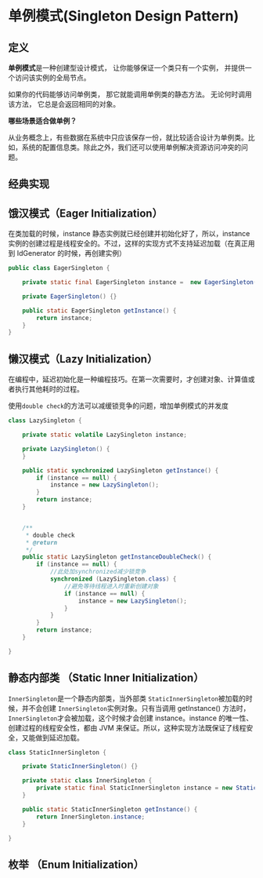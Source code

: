# 单例模式(Singleton Design Pattern)



## 定义

**单例模式**是一种创建型设计模式， 让你能够保证一个类只有一个实例， 并提供一个访问该实例的全局节点。

如果你的代码能够访问单例类， 那它就能调用单例类的静态方法。 无论何时调用该方法， 它总是会返回相同的对象。



**哪些场景适合做单例？**

从业务概念上，有些数据在系统中只应该保存一份，就比较适合设计为单例类。比如，系统的配置信息类。除此之外，我们还可以使用单例解决资源访问冲突的问题。



## 经典实现







## 饿汉模式（Eager Initialization）

在类加载的时候，instance 静态实例就已经创建并初始化好了，所以，instance 实例的创建过程是线程安全的。不过，这样的实现方式不支持延迟加载（在真正用到 IdGenerator 的时候，再创建实例）

```java
public class EagerSingleton {

    private static final EagerSingleton instance =  new EagerSingleton();;

    private EagerSingleton() {}

    public static EagerSingleton getInstance() {
        return instance;
    }
}
```





## 懒汉模式（Lazy Initialization）

在编程中，延迟初始化是一种编程技巧。在第一次需要时，才创建对象、计算值或者执行其他耗时的过程。

使用`double check`的方法可以减缓锁竞争的问题，增加单例模式的并发度

```java
class LazySingleton {

    private static volatile LazySingleton instance;

    private LazySingleton() {
    }

    public static synchronized LazySingleton getInstance() {
        if (instance == null) {
            instance = new LazySingleton();
        }
        return instance;
    }


    /**
     * double check
     * @return
     */
    public static LazySingleton getInstanceDoubleCheck() {
        if (instance == null) {
            //此处加synchronized减少锁竞争
            synchronized (LazySingleton.class) {
                //避免等待线程进入时重新创建对象
                if (instance == null) {
                    instance = new LazySingleton();
                }
            }
        }
        return instance;
    }

}
```





## 静态内部类  （Static Inner Initialization）

`InnerSingleton`是一个静态内部类，当外部类 `StaticInnerSingleton`被加载的时候，并不会创建 `InnerSingleton`实例对象。只有当调用 getInstance() 方法时，`InnerSingleton`才会被加载，这个时候才会创建 instance。instance 的唯一性、创建过程的线程安全性，都由 JVM 来保证。所以，这种实现方法既保证了线程安全，又能做到延迟加载。

```java
class StaticInnerSingleton {

    private StaticInnerSingleton() {}

    private static class InnerSingleton {
        private static final StaticInnerSingleton instance = new StaticInnerSingleton();
    }

    public static StaticInnerSingleton getInstance() {
        return InnerSingleton.instance;
    }

}
```





## 枚举 （Enum  Initialization）
